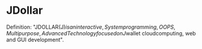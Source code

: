 # JDollar
 Definition: "JDOLLAR(J$) is an interactive , System  programming, OOPS, Multipurpose, Advanced Technology  focused on J$wallet cloudcomputing, web and GUI development".
